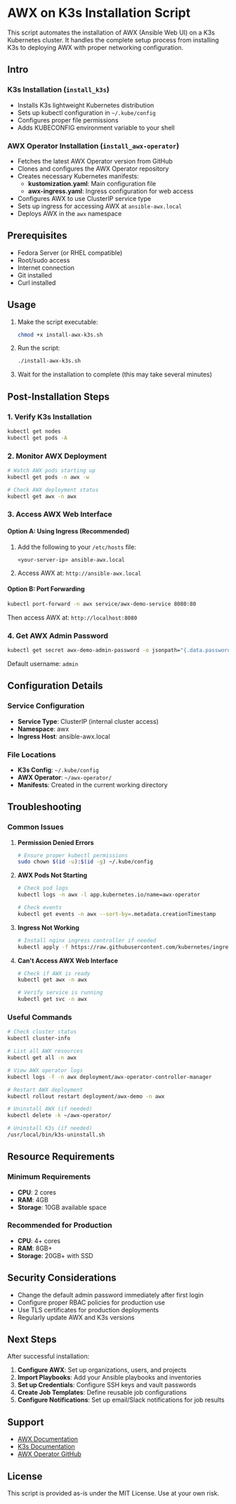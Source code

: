 # AWX on K3s Installation Script

This script automates the installation of AWX (Ansible Web UI) on a K3s Kubernetes cluster. It handles the complete setup process from installing K3s to deploying AWX with proper networking configuration.

## Intro

### K3s Installation (`install_k3s`)
- Installs K3s lightweight Kubernetes distribution
- Sets up kubectl configuration in `~/.kube/config`
- Configures proper file permissions
- Adds KUBECONFIG environment variable to your shell

### AWX Operator Installation (`install_awx-operator`)
- Fetches the latest AWX Operator version from GitHub
- Clones and configures the AWX Operator repository
- Creates necessary Kubernetes manifests:
  - **kustomization.yaml**: Main configuration file
  - **awx-ingress.yaml**: Ingress configuration for web access
- Configures AWX to use ClusterIP service type
- Sets up ingress for accessing AWX at `ansible-awx.local`
- Deploys AWX in the `awx` namespace

## Prerequisites

- Fedora Server (or RHEL compatible)
- Root/sudo access
- Internet connection
- Git installed
- Curl installed

## Usage

1. Make the script executable:
   ```bash
   chmod +x install-awx-k3s.sh
   ```

2. Run the script:
   ```bash
   ./install-awx-k3s.sh
   ```

3. Wait for the installation to complete (this may take several minutes)

## Post-Installation Steps

### 1. Verify K3s Installation
```bash
kubectl get nodes
kubectl get pods -A
```

### 2. Monitor AWX Deployment
```bash
# Watch AWX pods starting up
kubectl get pods -n awx -w

# Check AWX deployment status
kubectl get awx -n awx
```

### 3. Access AWX Web Interface

#### Option A: Using Ingress (Recommended)
1. Add the following to your `/etc/hosts` file:
   ```
   <your-server-ip> ansible-awx.local
   ```

2. Access AWX at: `http://ansible-awx.local`

#### Option B: Port Forwarding
```bash
kubectl port-forward -n awx service/awx-demo-service 8080:80
```
Then access AWX at: `http://localhost:8080`

### 4. Get AWX Admin Password
```bash
kubectl get secret awx-demo-admin-password -o jsonpath="{.data.password}" -n awx | base64 --decode
```

Default username: `admin`

## Configuration Details

### Service Configuration
- **Service Type**: ClusterIP (internal cluster access)
- **Namespace**: awx
- **Ingress Host**: ansible-awx.local

### File Locations
- **K3s Config**: `~/.kube/config`
- **AWX Operator**: `~/awx-operator/`
- **Manifests**: Created in the current working directory

## Troubleshooting

### Common Issues

1. **Permission Denied Errors**
   ```bash
   # Ensure proper kubectl permissions
   sudo chown $(id -u):$(id -g) ~/.kube/config
   ```

2. **AWX Pods Not Starting**
   ```bash
   # Check pod logs
   kubectl logs -n awx -l app.kubernetes.io/name=awx-operator
   
   # Check events
   kubectl get events -n awx --sort-by=.metadata.creationTimestamp
   ```

3. **Ingress Not Working**
   ```bash
   # Install nginx ingress controller if needed
   kubectl apply -f https://raw.githubusercontent.com/kubernetes/ingress-nginx/main/deploy/static/provider/cloud/deploy.yaml
   ```

4. **Can't Access AWX Web Interface**
   ```bash
   # Check if AWX is ready
   kubectl get awx -n awx
   
   # Verify service is running
   kubectl get svc -n awx
   ```

### Useful Commands

```bash
# Check cluster status
kubectl cluster-info

# List all AWX resources
kubectl get all -n awx

# View AWX operator logs
kubectl logs -f -n awx deployment/awx-operator-controller-manager

# Restart AWX deployment
kubectl rollout restart deployment/awx-demo -n awx

# Uninstall AWX (if needed)
kubectl delete -k ~/awx-operator/

# Uninstall K3s (if needed)
/usr/local/bin/k3s-uninstall.sh
```

## Resource Requirements

### Minimum Requirements
- **CPU**: 2 cores
- **RAM**: 4GB
- **Storage**: 10GB available space

### Recommended for Production
- **CPU**: 4+ cores
- **RAM**: 8GB+
- **Storage**: 20GB+ with SSD

## Security Considerations

- Change the default admin password immediately after first login
- Configure proper RBAC policies for production use
- Use TLS certificates for production deployments
- Regularly update AWX and K3s versions

## Next Steps

After successful installation:

1. **Configure AWX**: Set up organizations, users, and projects
2. **Import Playbooks**: Add your Ansible playbooks and inventories
3. **Set up Credentials**: Configure SSH keys and vault passwords
4. **Create Job Templates**: Define reusable job configurations
5. **Configure Notifications**: Set up email/Slack notifications for job results

## Support

- [AWX Documentation](https://docs.ansible.com/ansible-tower/)
- [K3s Documentation](https://docs.k3s.io/)
- [AWX Operator GitHub](https://github.com/ansible/awx-operator)

## License

This script is provided as-is under the MIT License. Use at your own risk.

